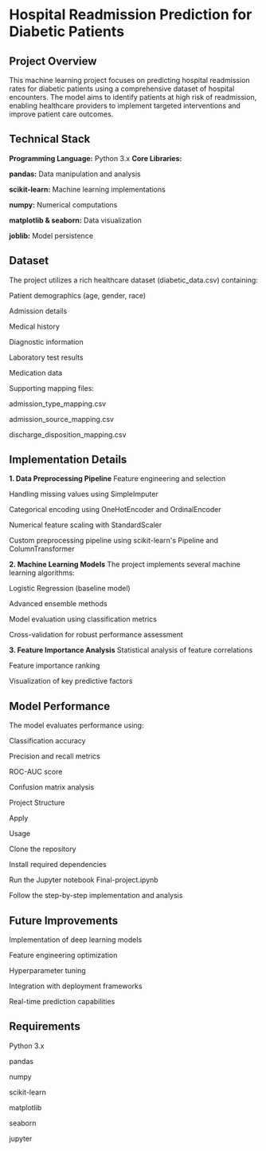 # Hospital Readmission Prediction for Diabetic Patients
## Project Overview
This machine learning project focuses on predicting hospital readmission rates for diabetic patients using a comprehensive dataset of hospital encounters. The model aims to identify patients at high risk of readmission, enabling healthcare providers to implement targeted interventions and improve patient care outcomes.
## Technical Stack
**Programming Language:** Python 3.x
**Core Libraries:**

**pandas:** Data manipulation and analysis

**scikit-learn:** Machine learning implementations

**numpy:** Numerical computations

**matplotlib & seaborn:** Data visualization

**joblib:** Model persistence

## Dataset
The project utilizes a rich healthcare dataset (diabetic_data.csv) containing:

Patient demographics (age, gender, race)

Admission details

Medical history

Diagnostic information

Laboratory test results

Medication data

Supporting mapping files:

admission_type_mapping.csv

admission_source_mapping.csv

discharge_disposition_mapping.csv

## Implementation Details

**1. Data Preprocessing Pipeline**
Feature engineering and selection

Handling missing values using SimpleImputer

Categorical encoding using OneHotEncoder and OrdinalEncoder

Numerical feature scaling with StandardScaler

Custom preprocessing pipeline using scikit-learn's Pipeline and ColumnTransformer

**2. Machine Learning Models**
The project implements several machine learning algorithms:

Logistic Regression (baseline model)

Advanced ensemble methods

Model evaluation using classification metrics

Cross-validation for robust performance assessment

**3. Feature Importance Analysis**
Statistical analysis of feature correlations

Feature importance ranking

Visualization of key predictive factors

## Model Performance

The model evaluates performance using:

Classification accuracy

Precision and recall metrics

ROC-AUC score

Confusion matrix analysis

Project Structure

Apply

Usage

Clone the repository

Install required dependencies

Run the Jupyter notebook Final-project.ipynb

Follow the step-by-step implementation and analysis

## Future Improvements
Implementation of deep learning models

Feature engineering optimization

Hyperparameter tuning

Integration with deployment frameworks

Real-time prediction capabilities

## Requirements

Python 3.x

pandas

numpy

scikit-learn

matplotlib

seaborn

jupyter
